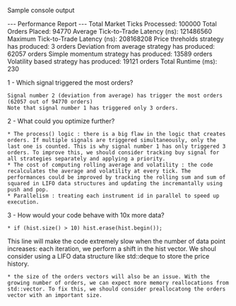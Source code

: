 Sample console output

--- Performance Report ---
Total Market Ticks Processed: 100000
Total Orders Placed: 94770
Average Tick-to-Trade Latency (ns): 121486560
Maximum Tick-to-Trade Latency (ns): 208168208
Price threholds strategy has produced: 3 orders
Deviation from average strategy has produced: 62057 orders
Simple momentum strategy has produced: 13589 orders
Volatility based strategy has produced: 19121 orders
Total Runtime (ms): 230


1 - Which signal triggered the most orders?

    Signal number 2 (deviation from average) has trigger the most orders (62057 out of 94770 orders)
    Note that signal number 1 has triggered only 3 orders.

2 - What could you optimize further?

    * The process() logic : there is a big flaw in the logic that creates orders. If multiple signals are triggered simultaneously, only the last one is counted. This is why signal number 1 has only triggered 3 orders. To improve this, we should consider tracking buy signal for all strategies separately and applying a priority. 
    * The cost of computing rolling average and volatility : the code recalculates the average and volatility at every tick. The performances could be improved by tracking the rolling sum and sum of squared in LIFO data structures and updating the incremantally using push and pop.
    * Parallelism : treating each instrument id in parallel to speed up execution.

3 - How would your code behave with 10x more data?

    * if (hist.size() > 10) hist.erase(hist.begin()); 
This line will make the code extremely slow when the number of data point increases: each iteration, we perform a shift in the hist vector. We shoul consider using a LIFO data structure like std::deque to store the price history.

    * the size of the orders vectors will also be an issue. With the growing number of orders, we can expect more memory reallocations from std::vector. To fix this, we should consider preallocatong the orders vector with an important size.